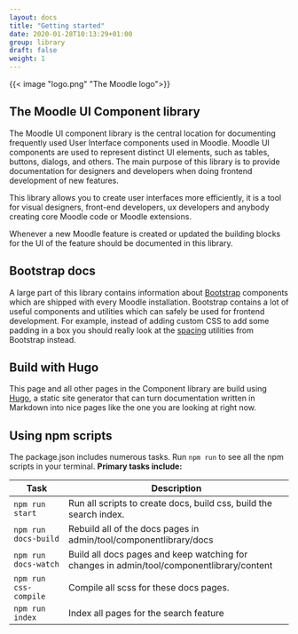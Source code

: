 ```yaml
---
layout: docs
title: "Getting started"
date: 2020-01-28T10:13:29+01:00
group: library
draft: false
weight: 1
---
```

<style>
  .bd-title {
    display: none;
  }
</style>
<div class="d-flex">
  <div class="w-50 ml-auto mr-auto">
{{< image "logo.png" "The Moodle logo">}}
</div>
</div>

## The Moodle UI Component library

The Moodle UI component library is the central location for documenting frequently used User Interface components used in Moodle. Moodle UI components are used to represent distinct UI elements, such as tables, buttons, dialogs, and others.
The main purpose of this library is to provide documentation for designers and developers when doing frontend development of new features.

This library allows you to create user interfaces more efficiently, it is a tool for visual designers, front-end developers, ux developers and anybody creating core Moodle code or Moodle extensions.

Whenever a new Moodle feature is created or updated the building blocks for the UI of the feature should be documented in this library.

## Bootstrap docs

A large part of this library contains information about [Bootstrap](http://getbootstrap.com) components which are shipped with every Moodle installation. Bootstrap contains a lot of useful components and utilities which can safely be used for frontend development. For example, instead of adding custom CSS to add some padding in a box you should really look at the [spacing](/moodle-3.9/utilities/spacing) utilities from Bootstrap instead.

## Build with Hugo

This page and all other pages in the Component library are build using [Hugo](http:/gohugo.io), a static site generator that can turn documentation written in Markdown into nice pages like the one you are looking at right now.

## Using npm scripts

The package.json includes numerous tasks. Run `npm run` to see all the npm scripts in your terminal. **Primary tasks include:**

<table class="table">
  <thead>
    <tr>
      <th>Task</th>
      <th>Description</th>
    </tr>
  </thead>
  <tbody>
    <tr>
      <td>
        <code>npm run start</code>
      </td>
      <td>
        Run all scripts to create docs, build css, build the search index.
      </td>
    </tr>
    <tr>
      <td>
        <code>npm run docs-build</code>
      </td>
      <td>
        Rebuild all of the docs pages in admin/tool/componentlibrary/docs
      </td>
    </tr>
    <tr>
      <td>
        <code>npm run docs-watch</code>
      </td>
      <td>
       Build all docs pages and keep watching for changes in admin/tool/componentlibrary/content
      </td>
    </tr>
    <tr>
      <td>
        <code>npm run css-compile</code>
      </td>
      <td>
        Compile all scss for these docs pages.
      </td>
    </tr>
        <tr>
      <td>
        <code>npm run index</code>
      </td>
      <td>
        Index all pages for the search feature
      </td>
    </tr>
  </tbody>
</table>
